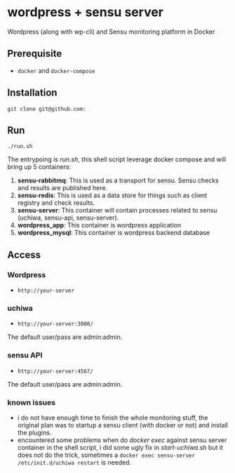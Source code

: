 # wordpress + sensu server

Wordpress (along with wp-cli) and Sensu monitoring platform in Docker

## Prerequisite

* `docker` and `docker-compose`

## Installation

```
git clone git@github.com:
```

## Run

```
./run.sh
```

The entrypoing is _run.sh_, this shell script leverage docker compose and will bring up 5 containers:

1. **sensu-rabbitmq**: This is used as a transport for sensu. Sensu checks and results are published here.
2. **sensu-redis**: This is used as a data store for things such as client registry and check results.
3. **sensu-server**: This container will contain processes related to sensu (uchiwa, sensu-api, sensu-server).
4. **wordpress_app**: This container is wordpress application
5. **wordpress_mysql**: This container is wordpress backend database

## Access

### Wordpress

* `http://your-server`

### uchiwa

* `http://your-server:3000/`

The default user/pass are admin:admin.

### sensu API

* `http://your-server:4567/`

The default user/pass are admin:admin.

### known issues

* i do not have enough time to finish the whole monitoring stuff, the original plan was to startup a sensu client (with docker or not) and install the plugins.
* encountered some problems when do _docker exec_ against sensu server container in the shell script, i did some ugly fix in _start-uchiwa.sh_ but it does not do the trick, sometimes a `docker exec sensu-server /etc/init.d/uchiwa restart` is needed.
